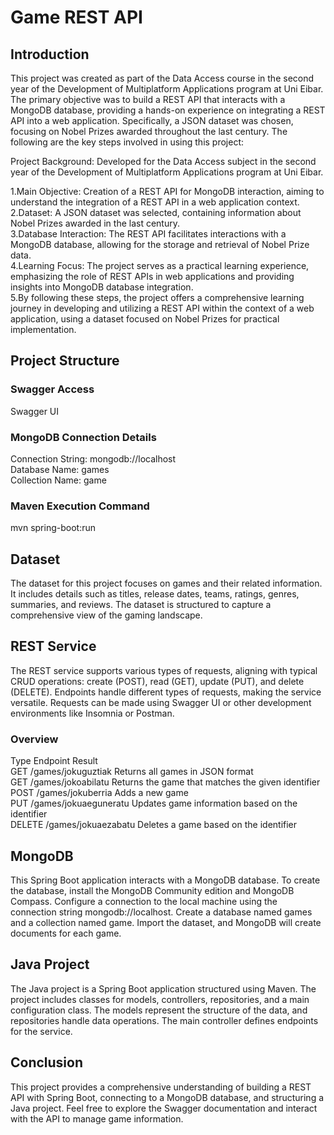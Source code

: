 # Game REST API
## Introduction
This project was created as part of the Data Access course in the second year of the Development of Multiplatform Applications program at Uni Eibar. The primary objective was to build a REST API that interacts with a MongoDB database, providing a hands-on experience on integrating a REST API into a web application. Specifically, a JSON dataset was chosen, focusing on Nobel Prizes awarded throughout the last century. The following are the key steps involved in using this project:

Project Background: Developed for the Data Access subject in the second year of the Development of Multiplatform Applications program at Uni Eibar.

1.Main Objective: Creation of a REST API for MongoDB interaction, aiming to understand the integration of a REST API in a web application context. 
2.Dataset: A JSON dataset was selected, containing information about Nobel Prizes awarded in the last century.  
3.Database Interaction: The REST API facilitates interactions with a MongoDB database, allowing for the storage and retrieval of Nobel Prize data.  
4.Learning Focus: The project serves as a practical learning experience, emphasizing the role of REST APIs in web applications and providing insights into MongoDB database integration.  
5.By following these steps, the project offers a comprehensive learning journey in developing and utilizing a REST API within the context of a web application, using a dataset focused on Nobel Prizes for practical implementation.  

## Project Structure
### Swagger Access
Swagger UI

### MongoDB Connection Details
Connection String: mongodb://localhost  
Database Name: games  
Collection Name: game  

### Maven Execution Command
mvn spring-boot:run


## Dataset
The dataset for this project focuses on games and their related information. It includes details such as titles, release dates, teams, ratings, genres, summaries, and reviews. The dataset is structured to capture a comprehensive view of the gaming landscape.

## REST Service
The REST service supports various types of requests, aligning with typical CRUD operations: create (POST), read (GET), update (PUT), and delete (DELETE). Endpoints handle different types of requests, making the service versatile. Requests can be made using Swagger UI or other development environments like Insomnia or Postman.

### Overview
Type	Endpoint	Result  
GET	/games/jokuguztiak	Returns all games in JSON format  
GET	/games/jokoabilatu	Returns the game that matches the given identifier  
POST	/games/jokuberria	Adds a new game  
PUT	/games/jokuaeguneratu	Updates game information based on the identifier  
DELETE	/games/jokuaezabatu	Deletes a game based on the identifier  

## MongoDB
This Spring Boot application interacts with a MongoDB database. To create the database, install the MongoDB Community edition and MongoDB Compass. Configure a connection to the local machine using the connection string mongodb://localhost. Create a database named games and a collection named game. Import the dataset, and MongoDB will create documents for each game.

## Java Project
The Java project is a Spring Boot application structured using Maven. The project includes classes for models, controllers, repositories, and a main configuration class. The models represent the structure of the data, and repositories handle data operations. The main controller defines endpoints for the service.

## Conclusion
This project provides a comprehensive understanding of building a REST API with Spring Boot, connecting to a MongoDB database, and structuring a Java project. Feel free to explore the Swagger documentation and interact with the API to manage game information.

